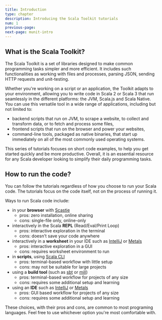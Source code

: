 ```yaml
---
title: Introduction
type: chapter
description: Introducing the Scala Toolkit tutorials
num: 1
previous-page: 
next-page: munit-intro
---
```


## What is the Scala Toolkit?

The Scala Toolkit is a set of libraries designed to make common programming tasks simpler and more efficient. It includes such functionalities as working with files and processes, parsing JSON, sending HTTP requests and unit-testing.

Whether you're working on a script or an application, the Toolkit adapts to your environment, allowing you to write code in Scala 2 or Scala 3 that run seamlessly in the different platforms: the JVM, Scala.js and Scala Native.
You can use this versatile tool in a wide range of applications, including but not limited to:
- backend scripts that run on JVM, to scrape a website, to collect and transform data, or to fetch and process some files,
- frontend scripts that run on the browser and power your websites,
- command-line tools, packaged as native binaries, that start up immediately on all of the most commonly used operating systems.

This series of tutorials focuses on short code examples, to help you get started quickly and be more productive.
Overall, it is an essential resource for any Scala developer looking to simplify their daily programming tasks.

## How to run the code?

You can follow the tutorials regardless of how you choose to run your
Scala code. The tutorials focus on the code itself, not on the process
of running it.

Ways to run Scala code include:
* in your **browser** with [Scastie](https://scastie.scala-lang.org)
    * pros: zero installation, online sharing
    * cons: single-file only, online-only
* interactively in the Scala **REPL** (Read/Eval/Print Loop)
    * pros: interactive exploration in the terminal
    * cons: doesn't save your code anywhere
* interactively in a **worksheet** in your IDE such as [IntelliJ](https://www.jetbrains.com/help/idea/discover-intellij-idea-for-scala.html) or [Metals](http://scalameta.org/metals/)
    * pros: interactive exploration in a GUI
    * cons: requires worksheet environment to run
* in **scripts**, using [Scala CLI](https://scala-cli.virtuslab.com)
    * pros: terminal-based workflow with little setup
    * cons: may not be suitable for large projects
* using a **build tool** (such as [sbt](https://www.scala-sbt.org) or [mill](https://com-lihaoyi.github.io/mill/))
    * pros: terminal-based workflow for projects of any size
    * cons: requires some additional setup and learning
* using an **IDE** such as [IntelliJ](https://www.jetbrains.com/help/idea/discover-intellij-idea-for-scala.html) or [Metals](http://scalameta.org/metals/)
    * pros: GUI based workflow for projects of any size
    * cons: requires some additional setup and learning

These choices, with their pros and cons, are common to most programing
languages.
Feel free to use whichever option you're most comfortable with.
